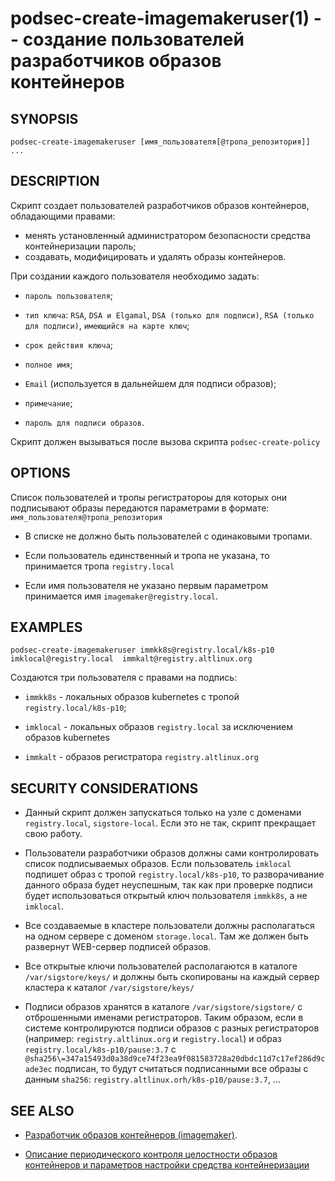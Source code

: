 podsec-create-imagemakeruser(1) -- создание пользователей разработчиков образов контейнеров
================================

## SYNOPSIS

`podsec-create-imagemakeruser [имя_пользователя[@тропа_репозитория]] ...`

## DESCRIPTION

Cкрипт создает пользователей разработчиков образов контейнеров, обладающими правами:
- менять установленный администратором безопасности средства контейнеризации пароль;
- создавать, модифицировать и удалять образы контейнеров.

При создании каждого пользователя необходимо задать:

- `пароль пользователя`;

-  `тип ключа`: `RSA`, `DSA и Elgamal`, `DSA (только для подписи)`, `RSA (только для подписи)`, `имеющийся на карте ключ`;

- `срок действия ключа`;

- `полное имя`;

- `Email` (используется в дальнейшем для подписи образов);

- `примечание`;

- `пароль для подписи образов`.

Скрипт должен вызываться после вызова скрипта `podsec-create-policy`


## OPTIONS

Список пользователей и тропы регистратороы для которых они подписывают образы передаются параметрами в формате:
`имя_пользователя@тропа_репозитория`

- В списке не должно быть пользователей с одинаковыми тропами.

- Если пользователь единственный и тропа не указана, то принимается тропа `registry.local`

- Если имя пользователя не указано первым параметром принимается имя `imagemaker@registry.local`.

## EXAMPLES

`podsec-create-imagemakeruser immkk8s@registry.local/k8s-p10 imklocal@registry.local  immkalt@registry.altlinux.org`

Создаются три пользователя с правами на подпись:

- `immkk8s` - локальных образов kubernetes с тропой `registry.local/k8s-p10`;

- `imklocal` - локальных образов `registry.local` за исключением образов kubernetes

- `immkalt` - образов регистратора `registry.altlinux.org`



## SECURITY CONSIDERATIONS

- Данный скрипт должен запускаться только на узле с доменами `registry.local`, `sigstore-local`. Если это не так, скрипт прекращает свою работу.

- Пользователи разработчики образов должны сами контролировать список подписываемых образов. Если пользователь `imklocal` подпишет образ с тропой `registry.local/k8s-p10`, то разворачивание данного образа будет неуспешным, так как при проверке подписи будет использоваться открытый ключ пользователя  `immkk8s`, а не `imklocal`.

- Все создаваемые в кластере пользователи должны располагаться на одном сервере с доменом `storage.local`. Там же должен быть развернут WEB-сервер подписей образов.

- Все открытые ключи пользователей располагаются в каталоге `/var/sigstore/keys/` и должны быть скопированы на каждый сервер кластера к каталог `/var/sigstore/keys/`

- Подписи образов хранятся в каталоге  `/var/sigstore/sigstore/` с отброшенными именами регистраторов. Таким образом, если в системе контролируются подписи образов с разных регистраторов (например: `registry.altlinux.org` и `registry.local`) и образ `registry.local/k8s-p10/pause:3.7` c `@sha256\=347a15493d0a38d9ce74f23ea9f081583728a20dbdc11d7c17ef286d9cade3ec` подписан, то будут считаться подписанными все образы с данным `sha256`: `registry.altlinux.orh/k8s-p10/pause:3.7`, ...

## SEE ALSO

- [Разработчик образов контейнеров (imagemaker)](https://github.com/alt-cloud/podsec/tree/master/SigningImages).

- [Описание периодического контроля целостности образов контейнеров и параметров настройки средства контейнеризации](https://github.com/alt-cloud/podsec/tree/master/ImageSignatureVerification)
